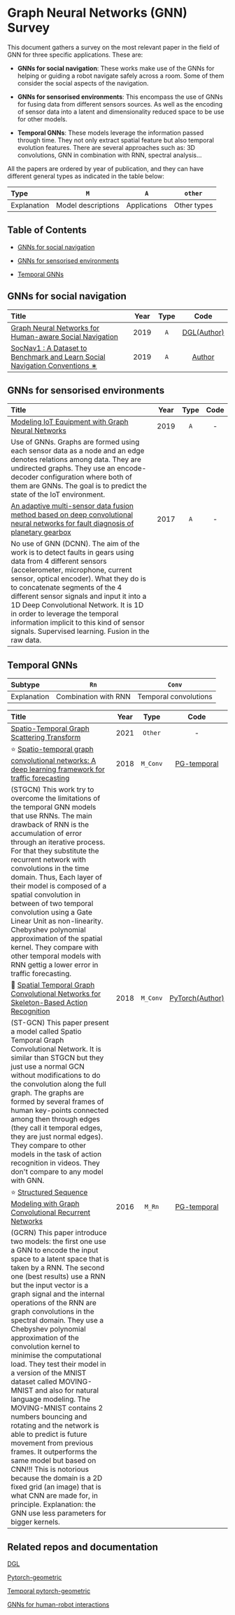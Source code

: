 # Graph Neural Networks (GNN) Survey 

This document gathers a survey on the most relevant paper in the field of GNN for three specific applications. These are:

- **GNNs for social navigation**: These works make use of the GNNs for helping or guiding a robot navigate safely across a room. Some of them consider the social aspects of the navigation.

- **GNNs for sensorised environments**: This encompass the use of GNNs for fusing data from different sensors sources. As well as the encoding of sensor data into a latent and dimensionality reduced space to be use for other models.

- **Temporal GNNs**: These models leverage the information passed through time. They not only extract spatial feature but also temporal evolution features. There are several approaches such as: 3D convolutions, GNN in combination with RNN, spectral analysis...

All the papers are ordered by year of publication, and they can have different general types as indicated in the table below:

| Type        | `M`            | `A`            | `other`     |
|:----------- |:--------------:|:--------------:|:-----------:|
| Explanation | Model descriptions | Applications | Other types |

## Table of Contents

- [GNNs for social navigation](#GNNs-for-social-navigation)

- [GNNs for sensorised environments](#GNNs-for-sensorised-environments)

- [Temporal GNNs](#Temporal-GNNs)


## GNNs for social navigation

| Title        | Year           | Type           | Code     |
|:----------- |:--------------:|:--------------:|:-----------:|
| [Graph Neural Networks for Human-aware Social Navigation](https://arxiv.org/abs/1909.09003) | 2019 | `A` | [DGL(Author)](https://github.com/robocomp/sngnn)   |
| [SocNav1 : A Dataset to Benchmark and Learn Social Navigation Conventions ∗](https://arxiv.org/abs/1909.02993) | 2019 | `A` | [Author](https://github.com/gnns4hri/SocNav1) |

## GNNs for sensorised environments

| Title    | Year       | Type    | Code     |
|:-------|:--------:|:-------:|:-------:|
| [Modeling IoT Equipment with Graph Neural Networks](https://ieeexplore.ieee.org/document/8658112) | 2019 | `A` | - |
| Use of GNNs. Graphs are formed using each sensor data as a node and an edge denotes relations among data. They are undirected graphs. They use an encode-decoder configuration where both of them are GNNs. The goal is to predict the state of the IoT environment. |
| [An adaptive multi-sensor data fusion method based on deep convolutional neural networks for fault diagnosis of planetary gearbox](https://www.mdpi.com/1424-8220/17/2/414) | 2017 | `A` | - |
| No use of GNN (DCNN). The aim of the work is to detect faults in gears using data from 4 different sensors (accelerometer, microphone, current sensor, optical encoder). What they do is to concatenate segments of the 4 different sensor signals and input it into a 1D Deep Convolutional Network. It is 1D in order to leverage the temporal information implicit to this kind of sensor signals. Supervised learning. Fusion in the raw data. |



## Temporal GNNs

| Subtype     | `Rn`                 |      `Conv`           |
|:----------- |:--------------------:|:---------------------:|
| Explanation | Combination with RNN | Temporal convolutions |

| Title    | Year       | Type    | Code     |
|:-------|:--------:|:-------:|:-------:
| [Spatio-Temporal Graph Scattering Transform](https://arxiv.org/abs/2012.03363) | 2021 | `Other` | - |
| :star: [Spatio-temporal graph convolutional networks: A deep learning framework for traffic forecasting](https://arxiv.org/abs/1709.04875) | 2018 | `M_Conv` | [PG-temporal](https://pytorch-geometric-temporal.readthedocs.io/en/latest/modules/root.html#temporal-graph-convolutional-layers) |
| (STGCN) This work try to overcome the limitations of the temporal GNN models that use RNNs. The main drawback of RNN is the accumulation of error through an iterative process. For that they substitute the recurrent network with convolutions in the time domain. Thus, Each layer of their model is composed of a spatial convolution in between of two temporal convolution using a Gate Linear Unit as non-linearity. Chebyshev polynomial approximation of the spatial kernel. They compare with other temporal models with RNN gettig a lower error in traffic forecasting. |
| :shit: [Spatial Temporal Graph Convolutional Networks for Skeleton-Based Action Recognition](https://arxiv.org/abs/1801.07455) | 2018  | `M_Conv` | [PyTorch(Author)](https://github.com/yysijie/st-gcn) |
| (ST-GCN) This paper present a model called Spatio Temporal Graph Convolutional Network. It is similar than STGCN but they just use a normal GCN without modifications to do the convolution along the full graph. The graphs are formed by several frames of human key-points connected among then through edges (they call it temporal edges, they are just normal edges). They compare to other models in the task of action recognition in videos. They don't compare to any model with GNN.|
| :star: [Structured Sequence Modeling with Graph Convolutional Recurrent Networks](https://arxiv.org/abs/1612.07659)  | 2016  | `M_Rn`  | [PG-temporal](https://pytorch-geometric-temporal.readthedocs.io/en/latest/modules/root.html#temporal-graph-convolutional-layers) |
| (GCRN) This paper introduce two models: the first one use a GNN to encode the input space to a latent space that is taken by a RNN. The second one (best results) use a RNN but the input vector is a graph signal and the internal operations of the RNN are graph convolutions in the spectral domain. They use a Chebyshev polynomial approximation of the convolution kernel to minimise the computational load. They test their model in a version of the MNIST dataset called MOVING-MNIST and also for natural language modeling. The MOVING-MNIST contains 2 numbers bouncing and rotating and the network is able to predict is future movement from previous frames. It outperforms the same model but based on CNN!!! This is notorious because the domain is a 2D fixed grid (an image) that is what CNN are made for, in principle. Explanation: the GNN use less parameters for bigger kernels. |


## Related repos and documentation

[DGL](https://www.dgl.ai)

[Pytorch-geometric](https://pytorch-geometric.readthedocs.io/en/latest/#)

[Temporal pytorch-geometric](https://pytorch-geometric-temporal.readthedocs.io/en/latest/#)

[GNNs for human-robot interactions](http://gnns4hri.org/index.html)

